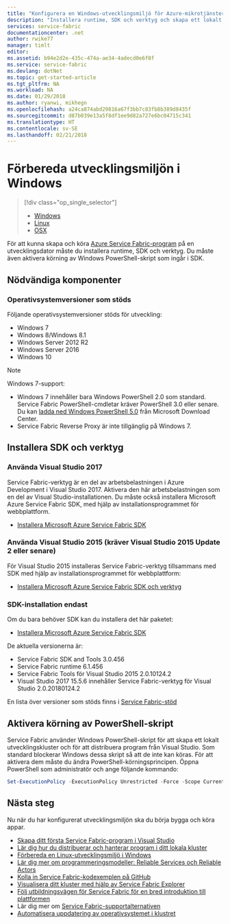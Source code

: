 ```yaml
---
title: "Konfigurera en Windows-utvecklingsmiljö för Azure-mikrotjänster | Microsoft Docs"
description: "Installera runtime, SDK och verktyg och skapa ett lokalt utvecklingskluster. När du har slutfört den här installationen är du redo att börja bygga program i Windows."
services: service-fabric
documentationcenter: .net
author: rwike77
manager: timlt
editor: 
ms.assetid: b94e2d2e-435c-474a-ae34-4adecd0e6f8f
ms.service: service-fabric
ms.devlang: dotNet
ms.topic: get-started-article
ms.tgt_pltfrm: NA
ms.workload: NA
ms.date: 01/29/2018
ms.author: ryanwi, mikhegn
ms.openlocfilehash: a24ca874abd29816a67f3bb7c83fb8b389d8435f
ms.sourcegitcommit: d87b039e13a5f8df1ee9d82a727e6bc04715c341
ms.translationtype: HT
ms.contentlocale: sv-SE
ms.lasthandoff: 02/21/2018
---
```

# <a name="prepare-your-development-environment-on-windows"></a>Förbereda utvecklingsmiljön i Windows
> [!div class="op_single_selector"]
> * [Windows](service-fabric-get-started.md) 
> * [Linux](service-fabric-get-started-linux.md)
> * [OSX](service-fabric-get-started-mac.md)
> 
> 

 För att kunna skapa och köra [Azure Service Fabric-program][1] på en utvecklingsdator måste du installera runtime, SDK och verktyg. Du måste även aktivera körning av Windows PowerShell-skript som ingår i SDK.

## <a name="prerequisites"></a>Nödvändiga komponenter
### <a name="supported-operating-system-versions"></a>Operativsystemversioner som stöds
Följande operativsystemversioner stöds för utveckling:

* Windows 7
* Windows 8/Windows 8.1
* Windows Server 2012 R2
* Windows Server 2016
* Windows 10

> [!NOTE]
> Windows 7-support:
> - Windows 7 innehåller bara Windows PowerShell 2.0 som standard. Service Fabric PowerShell-cmdletar kräver PowerShell 3.0 eller senare. Du kan [ladda ned Windows PowerShell 5.0][powershell5-download] från Microsoft Download Center.
> - Service Fabric Reverse Proxy är inte tillgänglig på Windows 7.
>

## <a name="install-the-sdk-and-tools"></a>Installera SDK och verktyg
### <a name="to-use-visual-studio-2017"></a>Använda Visual Studio 2017
Service Fabric-verktyg är en del av arbetsbelastningen i Azure Development i Visual Studio 2017. Aktivera den här arbetsbelastningen som en del av Visual Studio-installationen.
Du måste också installera Microsoft Azure Service Fabric SDK, med hjälp av installationsprogrammet för webbplattform.

* [Installera Microsoft Azure Service Fabric SDK][core-sdk]

### <a name="to-use-visual-studio-2015-requires-visual-studio-2015-update-2-or-later"></a>Använda Visual Studio 2015 (kräver Visual Studio 2015 Update 2 eller senare)
För Visual Studio 2015 installeras Service Fabric-verktyg tillsammans med SDK med hjälp av installationsprogrammet för webbplattform:

* [Installera Microsoft Azure Service Fabric SDK och verktyg][full-bundle-vs2015]

### <a name="sdk-installation-only"></a>SDK-installation endast
Om du bara behöver SDK kan du installera det här paketet:
* [Installera Microsoft Azure Service Fabric SDK][core-sdk]

De aktuella versionerna är:
* Service Fabric SDK and Tools 3.0.456
* Service Fabric runtime 6.1.456
* Service Fabric Tools för Visual Studio 2015 2.0.10124.2
* Visual Studio 2017 15.5.6 innehåller Service Fabric-verktyg för Visual Studio 2.0.20180124.2 

En lista över versioner som stöds finns i [Service Fabric-stöd](service-fabric-support.md)

## <a name="enable-powershell-script-execution"></a>Aktivera körning av PowerShell-skript
Service Fabric använder Windows PowerShell-skript för att skapa ett lokalt utvecklingskluster och för att distribuera program från Visual Studio. Som standard blockerar Windows dessa skript så att de inte kan köras. För att aktivera dem måste du ändra PowerShell-körningsprincipen. Öppna PowerShell som administratör och ange följande kommando:

```powershell
Set-ExecutionPolicy -ExecutionPolicy Unrestricted -Force -Scope CurrentUser
```

## <a name="next-steps"></a>Nästa steg
Nu när du har konfigurerat utvecklingsmiljön ska du börja bygga och köra appar.

* [Skapa ditt första Service Fabric-program i Visual Studio](service-fabric-create-your-first-application-in-visual-studio.md)
* [Lär dig hur du distribuerar och hanterar program i ditt lokala kluster](service-fabric-get-started-with-a-local-cluster.md)
* [Förbereda en Linux-utvecklingsmiljö i Windows](service-fabric-local-linux-cluster-windows.md)
* [Lär dig mer om programmeringsmodeller: Reliable Services och Reliable Actors](service-fabric-choose-framework.md)
* [Kolla in Service Fabric-kodexemplen på GitHub](https://aka.ms/servicefabricsamples)
* [Visualisera ditt kluster med hjälp av Service Fabric Explorer](service-fabric-visualizing-your-cluster.md)
* [Följ utbildningsvägen för Service Fabric för en bred introduktion till plattformen](https://azure.microsoft.com/documentation/learning-paths/service-fabric/)
* Lär dig mer om [Service Fabric-supportalternativen](service-fabric-support.md)
* [Automatisera uppdatering av operativsystemet i klustret](service-fabric-patch-orchestration-application.md)

[1]: http://azure.microsoft.com/en-us/campaigns/service-fabric/ "Service Fabric-kampanjsida"
[2]: http://go.microsoft.com/fwlink/?LinkId=517106 "VS RC"
[full-bundle-vs2015]:http://www.microsoft.com/web/handlers/webpi.ashx?command=getinstallerredirect&appid=MicrosoftAzure-ServiceFabric-VS2015 "Länk till VS 2015 WebPI"
[full-bundle-dev15]:http://www.microsoft.com/web/handlers/webpi.ashx?command=getinstallerredirect&appid=MicrosoftAzure-ServiceFabric-Dev15 "Länk till Dev15 WebPI"
[core-sdk]:http://www.microsoft.com/web/handlers/webpi.ashx?command=getinstallerredirect&appid=MicrosoftAzure-ServiceFabric-CoreSDK "Länk till Core SDK WebPI"
[powershell5-download]:https://www.microsoft.com/en-us/download/details.aspx?id=50395

